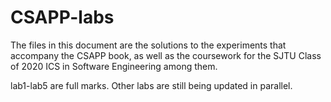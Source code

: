 # CSAPP-labs

The files in this document are the solutions to the experiments that accompany the CSAPP book, as well as the coursework for the SJTU Class of 2020 ICS in Software Engineering among them.

lab1-lab5 are full marks. Other labs are still being updated in parallel.
